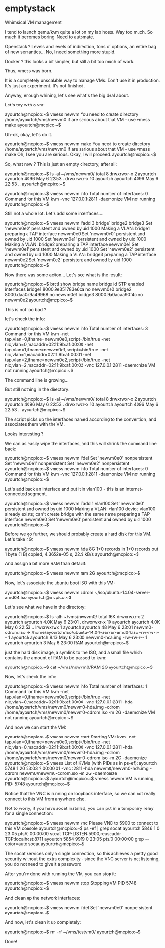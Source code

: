 emptystack
==========

Whimsical VM management

I tend to launch qemu/kvm quite a lot on my lab hosts. Way too much. So much it becomes boring. Need to automate.

Openstack ? Levels and levels of indirection, tons of options, an entire bag of new semantics... 
No, I need something more stupid.

Docker ? this looks a bit simpler, but still a bit too much of work.

Thus, vmess was born.

It is a completely unscalable way to manage VMs. Don't use it in production. It's just an experiment. It's not finished.

Anyway, enough whining, let's see what's the big deal about.

Let's toy with a vm:

ayourtch@mcpico:~$ vmess newvm
You need to create directory /home/ayourtch/vms/newvm0 if are serious about that VM - use vmess make
ayourtch@mcpico:~$ 

Uh-ok, okay, let's do it.

ayourtch@mcpico:~$ vmess newvm make
You need to create directory /home/ayourtch/vms/newvm0 if are serious about that VM - use vmess make
Oh, I see you are serious. Okay, I will proceed.
ayourtch@mcpico:~$ 

So, what now ? This is just an empty directory, after all:

ayourtch@mcpico:~$ ls -al ~/vms/newvm0/
total 8
drwxrwxr-x  2 ayourtch ayourtch 4096 May  6 22:53 .
drwxrwxr-x 10 ayourtch ayourtch 4096 May  6 22:53 ..
ayourtch@mcpico:~$ 


ayourtch@mcpico:~$ vmess newvm info
Total number of interfaces: 0
Command for this VM
  kvm  -vnc 127.0.0.1:2811 -daemonize
VM not running
ayourtch@mcpico:~$ 

Still not a whole lot. Let's add some interfaces....

ayourtch@mcpico:~$ vmess newvm ifadd 3 bridge1 bridge2 bridge3
Set 'newvm0e0' persistent and owned by uid 1000
Making a VLAN: bridge1
preparing a TAP interface newvm0e0
Set 'newvm0e0' persistent and owned by uid 1000
Set 'newvm0e1' persistent and owned by uid 1000
Making a VLAN: bridge2
preparing a TAP interface newvm0e1
Set 'newvm0e1' persistent and owned by uid 1000
Set 'newvm0e2' persistent and owned by uid 1000
Making a VLAN: bridge3
preparing a TAP interface newvm0e2
Set 'newvm0e2' persistent and owned by uid 1000
ayourtch@mcpico:~$ 

Now there was some action... Let's see what is the result:

ayourtch@mcpico:~$ brctl show
bridge name	bridge id		STP enabled	interfaces
bridge1		8000.9e351783e6ca	no		newvm0e0
bridge2		8000.daa0a9a49968	no		newvm0e1
bridge3		8000.9a0acaa90f4c	no		newvm0e2
ayourtch@mcpico:~$

This is not too bad ?

let's check the info:

ayourtch@mcpico:~$ vmess newvm info
Total number of interfaces: 3
Command for this VM
  kvm  -net tap,vlan=0,ifname=newvm0e0,script=/bin/true -net nic,vlan=0,macaddr=02:11:9b:af:00:00 -net tap,vlan=1,ifname=newvm0e1,script=/bin/true -net nic,vlan=1,macaddr=02:11:9b:af:00:01 -net tap,vlan=2,ifname=newvm0e2,script=/bin/true -net nic,vlan=2,macaddr=02:11:9b:af:00:02 -vnc 127.0.0.1:2811 -daemonize
VM not running
ayourtch@mcpico:~$ 

The command line is growing... 

But still nothing in the directory:

ayourtch@mcpico:~$ ls -al ~/vms/newvm0/
total 8
drwxrwxr-x  2 ayourtch ayourtch 4096 May  6 22:53 .
drwxrwxr-x 10 ayourtch ayourtch 4096 May  6 22:53 ..
ayourtch@mcpico:~$

The script picks up the interfaces named according to the convention, and associates them with the VM.

Looks interesting ?

We can as easily wipe the interfaces, and this will shrink the command line back:

ayourtch@mcpico:~$ vmess newvm ifdel
Set 'newvm0e0' nonpersistent
Set 'newvm0e1' nonpersistent
Set 'newvm0e2' nonpersistent
ayourtch@mcpico:~$ vmess newvm info
Total number of interfaces: 0
Command for this VM
  kvm  -vnc 127.0.0.1:2811 -daemonize
VM not running
ayourtch@mcpico:~$ 

Let's add back an interface and put it in vlan100 - this is an internet-connected segment.

ayourtch@mcpico:~$ vmess newvm ifadd 1 vlan100
Set 'newvm0e0' persistent and owned by uid 1000
Making a VLAN: vlan100
device vlan100 already exists; can't create bridge with the same name
preparing a TAP interface newvm0e0
Set 'newvm0e0' persistent and owned by uid 1000
ayourtch@mcpico:~$ 

Before we go further, we should probably create a hard disk for this VM. Let's take 4G:

ayourtch@mcpico:~$ vmess newvm hda 8G
1+0 records in
1+0 records out
1 byte (1 B) copied, 4.3652e-05 s, 22.9 kB/s
ayourtch@mcpico:~$ 

And assign a bit more RAM than default:

ayourtch@mcpico:~$ vmess newvm ram 2G
ayourtch@mcpico:~$ 

Now, let's associate the ubuntu boot ISO with this VM:

ayourtch@mcpico:~$ vmess newvm cdrom ~/iso/ubuntu-14.04-server-amd64.iso 
ayourtch@mcpico:~$ 

Let's see what we have in the directory:

ayourtch@mcpico:~$ ls -alh ~/vms/newvm0/
total 16K
drwxrwxr-x  2 ayourtch ayourtch 4.0K May  6 23:01 .
drwxrwxr-x 10 ayourtch ayourtch 4.0K May  6 22:53 ..
lrwxrwxrwx  1 ayourtch ayourtch   48 May  6 23:01 newvm0-cdrom.iso -> /home/ayourtch/iso/ubuntu-14.04-server-amd64.iso
-rw-rw-r--  1 ayourtch ayourtch 8.1G May  6 23:00 newvm0-hda.img
-rw-rw-r--  1 ayourtch ayourtch    3 May  6 23:00 RAM
ayourtch@mcpico:~$ 

just the hard disk image, a symlink to the ISO, and a small file which contains the amount of RAM to be passed to kvm:

ayourtch@mcpico:~$ cat ~/vms/newvm0/RAM 
2G
ayourtch@mcpico:~$ 

Now, let's check the info:

ayourtch@mcpico:~$ vmess newvm info
Total number of interfaces: 1
Command for this VM
  kvm  -net tap,vlan=0,ifname=newvm0e0,script=/bin/true -net nic,vlan=0,macaddr=02:11:9b:af:00:00 -vnc 127.0.0.1:2811 -hda /home/ayourtch/vms/newvm0/newvm0-hda.img -cdrom /home/ayourtch/vms/newvm0/newvm0-cdrom.iso -m 2G -daemonize
VM not running
ayourtch@mcpico:~$ 

And now we can start the VM:

ayourtch@mcpico:~$ vmess newvm start
Starting VM: kvm  -net tap,vlan=0,ifname=newvm0e0,script=/bin/true -net nic,vlan=0,macaddr=02:11:9b:af:00:00 -vnc 127.0.0.1:2811 -hda /home/ayourtch/vms/newvm0/newvm0-hda.img -cdrom /home/ayourtch/vms/newvm0/newvm0-cdrom.iso -m 2G -daemonize
ayourtch@mcpico:~$ vmess
List of KVMs (with PIDs as in ps-ef):
ayourtch  5748     1 20 23:03 ?        00:00:01 -vnc :2811 -hda newvm0/newvm0-hda.img -cdrom newvm0/newvm0-cdrom.iso -m 2G -daemonize
ayourtch@mcpico:~$ 
ayourtch@mcpico:~$ vmess newvm
VM is running, PID: 5748
ayourtch@mcpico:~$ 

Notice that the VNC is running on loopback interface, so we can not really connect to this VM from anywhere else.

Not to worry, if you have socat installed, you can put in a temporary relay for a single connection:

ayourtch@mcpico:~$ vmess newvm vnc
Please VNC to 5900 to connect to this VM console
ayourtch@mcpico:~$ ps -ef | grep socat
ayourtch  5846     1  0 23:05 pts/0    00:00:00 socat TCP-LISTEN:5900,reuseaddr TCP:localhost:8711
ayourtch  5854  9919  0 23:05 pts/0    00:00:00 grep --color=auto socat
ayourtch@mcpico:~$ 

The socat services only a single connection, so this achieves a pretty good security without the extra complexity -
since the VNC server is not listening, you do not need to give it a password!

After you're done with running the VM, you can stop it:

ayourtch@mcpico:~$ vmess newvm stop
Stopping VM PID 5748
ayourtch@mcpico:~$ 

And clean up the network interfaces:

ayourtch@mcpico:~$ vmess newvm ifdel
Set 'newvm0e0' nonpersistent
ayourtch@mcpico:~$ 

And now, let's clean it up completely:

ayourtch@mcpico:~$ rm -rf ~/vms/testvm0/
ayourtch@mcpico:~$

Done!




